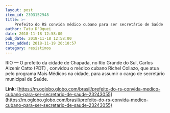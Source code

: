 ```yaml
---
layout: post
item_id: 2393152948
title: >-
    Prefeito do RS convida médico cubano para ser secretário de Saúde
author: Tatu D'Oquei
date: 2018-11-18 12:58:00
pub_date: 2018-11-18 12:58:00
time_added: 2018-11-19 20:10:57
category: resistimos
---
```


RIO — O prefeito da cidade de Chapada, no Rio Grande do Sul, Carlos Alzenir Catto (PDT) , convidou o médico cubano Richel Collazo, que atua pelo programa Mais Médicos na cidade, para assumir o cargo de secretário municipal de Saúde.

**Link:** [https://m.oglobo.globo.com/brasil/prefeito-do-rs-convida-medico-cubano-para-ser-secretario-de-saude-23243055](https://m.oglobo.globo.com/brasil/prefeito-do-rs-convida-medico-cubano-para-ser-secretario-de-saude-23243055)

